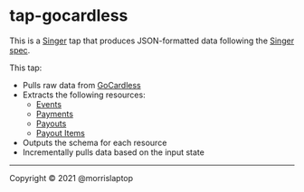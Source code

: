 # tap-gocardless

This is a [Singer](https://singer.io) tap that produces JSON-formatted data
following the [Singer
spec](https://github.com/singer-io/getting-started/blob/master/SPEC.md).

This tap:

- Pulls raw data from [GoCardless](https://gocardless.com/)
- Extracts the following resources:
  - [Events](https://developer.gocardless.com/api-reference/#events-list-events)
  - [Payments](https://developer.gocardless.com/api-reference/#payments-list-payments)
  - [Payouts](https://developer.gocardless.com/api-reference/#payouts-list-payouts)
  - [Payout Items](https://developer.gocardless.com/api-reference/#payout-items-get-all-payout-items-in-a-single-payout)
- Outputs the schema for each resource
- Incrementally pulls data based on the input state

---

Copyright &copy; 2021 @morrislaptop

